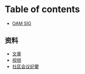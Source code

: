 # Table of contents

* [OAM SIG](README.md)

## 资料

* [文章](articles/README.md)
* [视频](video/README.md)
* [社区会议纪要](COMMUNITY.md)